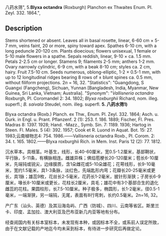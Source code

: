 八药水筛",
5.**Blyxa octandra** (Roxburgh) Planchon ex Thwaites Enum. Pl. Zeyl. 332. 1864.",

## Description
Stems shortened or absent. Leaves all in basal rosette, linear, 6-60 cm × 5-7 mm, veins faint, 20 or more, spiny toward apex. Spathes 6-10 cm, with a long peduncle 20-120 cm. Plants dioecious; flowers unisexual, 1 female or 5-10 male flowers in a spathe. Sepals reddish, linear, 9-10 × ca. 1.5 mm. Petals 2-2.5 cm or longer. Stamens 9; filaments 2-5 mm; anthers 1-2 mm. Ovary narrowly cylindric, 6-9 cm, with a beak 8-10 cm; styles ca. 2 cm, hairy. Fruit 7.5-10 cm. Seeds numerous, oblong-elliptic, 1-2 × 0.5-1 mm, with up to 12 longitudinal ridges bearing 8 rows of ± blunt spines ca. 0.5 mm, without filiform projections. 2*n* = 16, 32.
  "Statistics": "Guangdong, S Guangxi (Fangcheng), Sichuan, Yunnan [Bangladesh, India, Myanmar, New Guinea, Sri Lanka, Vietnam; Australia].
  "Synonym": "*Vallisneria octandra* Roxburgh, Pl. Coromandel 2: 34. 1802; *Blyxa roxburghii* Richard, nom. illeg. superfl.; *B. saivala* Steudel, nom. illeg. superfl.
**5. 八药水筛1)**

Blyxa octandra (Roxb.) Planch. ex Thw., Enum. Pl. Zeyl. 332. 1864; Asch. u. Gurk. in Engl. u. Prant. Pflanzenf. 2 (1): 253. f. 186. 1889; Fischer, Fl. Pres. Madras 8: 1397. 1928; Hand. -Mazz., Symb. Sin. 7: 1189. 1936; Hartog in Steen. Fl. Males. 5 (4): 392. 1957; Cook et R. Luond in Aquat. Bot. 15: 27. 1983;云南植物志4: 754. 1986.——Vallisneria octandra Roxb., Pl. Corom. 2: 34. t. 165. 1802.——Blyxa roxburghii Rich. in Mem. Inst. Paris 12 (2): 77. 1812.

沉水草本。具根茎。叶基生，线形，长40-60厘米，宽0.5-1.2厘米，基部鞘状，平行脉，5-11条，有横脉相连。雌雄异株；佛焰苞梗长20-120厘米；苞长6-10厘米，先端钝或锐尖，边缘膜质，含1朵雌花或5-10朵雄花；花萼线形，长9-10毫米，宽约1.5毫米，具1-3条脉，淡红色，先端匙形内弯；花瓣长20-25毫米或更长，具1脉；雄蕊9枚，花丝长2-5毫米，花药长1-2毫米，披针形渐狭；子房长6-9厘米，喙长8-10厘米或更长，花柱长2厘米，具毛；雄花中有3个基部合生的退化雌蕊的花柱。果圆柱形，长7.5-10厘米。种子极多，椭圆形，长1-2毫米，径0.5-1毫米，一端渐狭，另一端钝，无尾，表面有8行弯刺，长约0.5毫米。2n=16, 32。

产广东（汕头、英德）及其沿海岛屿、广西（防城）、四川、云南等省区。斯里兰卡、印度、孟加拉、澳大利亚及巴布亚新几内亚等地有分布。

经查阅国内有关标本室标本，未发现有本种，或因标本不全，或系前人误定所致，由于在文献记载的产地迄今均未采到标本，有待进一步研究后再做定论。
